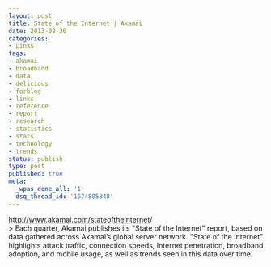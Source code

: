 ```yaml
---
layout: post
title: State of the Internet | Akamai
date: 2013-08-30
categories:
- Links
tags:
- akamai
- broadband
- data
- delicious
- forblog
- links
- reference
- report
- research
- statistics
- stats
- technology
- trends
status: publish
type: post
published: true
meta:
  _wpas_done_all: '1'
  dsq_thread_id: '1674805848'
---
```

<p><a href="http://www.akamai.com/stateoftheinternet/">http://www.akamai.com/stateoftheinternet/</a><br />
&gt; Each quarter, Akamai publishes its &quot;State of the Internet&quot; report, based on data gathered across Akamai’s global server network. &quot;State of the Internet&quot; highlights attack traffic, connection speeds, Internet penetration, broadband adoption, and mobile usage, as well as trends seen in this data over time.</p>
